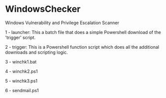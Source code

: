 # WindowsChecker
Windows Vulnerability and Privilege Escalation Scanner

1 - launcher: This a batch file that does a simple Powershell download of the 'trigger' script. 

2 - trigger: This is a Powershell function script which does all the additional downloads and scripting logic.

3 - winchk1.bat

4 - winchk2.ps1

5 - winchk3.ps1

6 - sendmail.ps1
